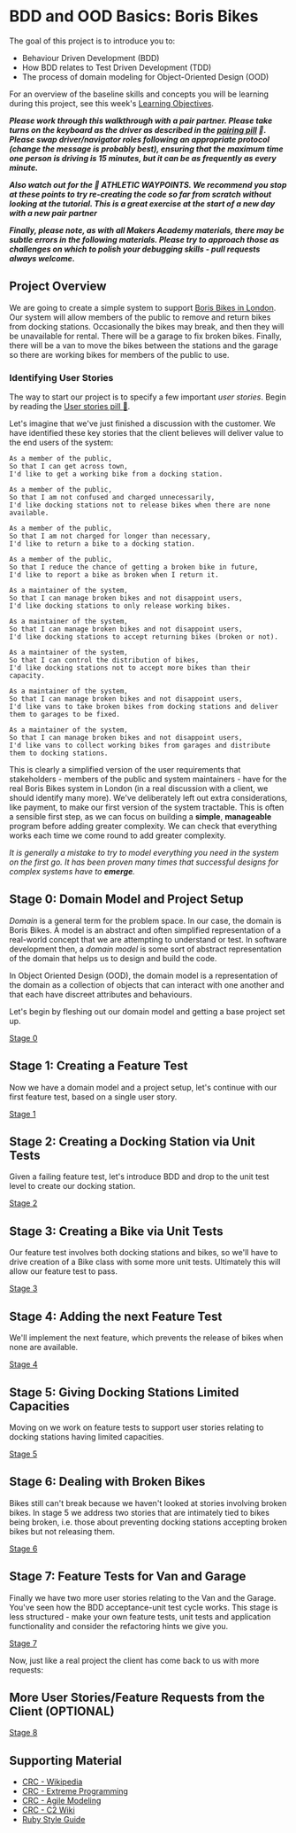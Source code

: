 # BDD and OOD Basics: Boris Bikes

The goal of this project is to introduce you to:

- Behaviour Driven Development (BDD)
- How BDD relates to Test Driven Development (TDD)
- The process of domain modeling for Object-Oriented Design (OOD)

For an overview of the baseline skills and concepts you will be learning during this project, see this week's [Learning Objectives](learning_objectives.md).

***Please work through this walkthrough with a pair partner. Please take turns on the keyboard as the driver as described in the [pairing pill](../pills/pairing.md) :pill:.   Please swap driver/navigator roles following an appropriate protocol (change the message is probably best), ensuring that the maximum time one person is driving is 15 minutes, but it can be as frequently as every minute.***


***Also watch out for the :running_shirt_with_sash: ATHLETIC WAYPOINTS.  We recommend you stop at these points to try re-creating the code so far from scratch without looking at the tutorial.  This is a great exercise at the start of a new day with a new pair partner***

***Finally, please note, as with all Makers Academy materials, there may be subtle errors in the following materials.  Please try to approach those as challenges on which to polish your debugging skills - pull requests always welcome.***

## Project Overview

We are going to create a simple system to support [Boris Bikes in London](https://en.wikipedia.org/wiki/Barclays_Cycle_Hire). Our system will allow members of the public to remove and return bikes from docking stations.  Occasionally the bikes may break, and then they will be unavailable for rental. There will be a garage to fix broken bikes. Finally, there will be a van to move the bikes between the stations and the garage so there are working bikes for members of the public to use.

### Identifying User Stories

The way to start our project is to specify a few important *user stories*.  Begin by reading the [User stories pill :pill:](../pills/user_stories.md).

Let's imagine that we've just finished a discussion with the customer. We have identified these key stories that the client believes will deliver value to the end users of the system:

```
As a member of the public,
So that I can get across town,
I'd like to get a working bike from a docking station.

As a member of the public,
So that I am not confused and charged unnecessarily,
I'd like docking stations not to release bikes when there are none available.

As a member of the public,
So that I am not charged for longer than necessary,
I'd like to return a bike to a docking station.

As a member of the public,
So that I reduce the chance of getting a broken bike in future,
I'd like to report a bike as broken when I return it.

As a maintainer of the system,
So that I can manage broken bikes and not disappoint users,
I'd like docking stations to only release working bikes.

As a maintainer of the system,
So that I can manage broken bikes and not disappoint users,
I'd like docking stations to accept returning bikes (broken or not).

As a maintainer of the system,
So that I can control the distribution of bikes,
I'd like docking stations not to accept more bikes than their capacity.

As a maintainer of the system,
So that I can manage broken bikes and not disappoint users,
I'd like vans to take broken bikes from docking stations and deliver them to garages to be fixed.

As a maintainer of the system,
So that I can manage broken bikes and not disappoint users,
I'd like vans to collect working bikes from garages and distribute them to docking stations.
```

This is clearly a simplified version of the user requirements that stakeholders - members of the public and system maintainers - have for the real Boris Bikes system in London (in a real discussion with a client, we should identify many more).  We've deliberately left out extra considerations, like payment, to make our first version of the system tractable.  This is often a sensible first step, as we can focus on building a **simple**, **manageable** program before adding greater complexity. We can check that everything works each time we come round to add greater complexity.

*It is generally a mistake to try to model everything you need in the system on the first go.  It has been proven many times that successful designs for complex systems have to **emerge**.*


## Stage 0: Domain Model and Project Setup

*Domain* is a general term for the problem space.  In our case, the domain is Boris Bikes.  A model is an abstract and often simplified representation of a real-world concept that we are attempting to understand or test.  In software development then, a *domain model* is some sort of abstract representation of the domain that helps us to design and build the code.

In Object Oriented Design (OOD), the domain model is a representation of the domain as a collection of objects that can interact with one another and that each have discreet attributes and behaviours.

Let's begin by fleshing out our domain model and getting a base project set up.

[Stage 0](boris_bikes_stage_0.md)

## Stage 1: Creating a Feature Test

Now we have a domain model and a project setup, let's continue with our first feature test, based on a single user story.

[Stage 1](boris_bikes_stage_1.md)

## Stage 2: Creating a Docking Station via Unit Tests

Given a failing feature test, let's introduce BDD and drop to the unit test level to create our docking station.

[Stage 2](boris_bikes_stage_2.md)

## Stage 3: Creating a Bike via Unit Tests

Our feature test involves both docking stations and bikes, so we'll have to drive creation of a Bike class with some more unit tests.  Ultimately this will allow our feature test to pass.

[Stage 3](boris_bikes_stage_3.md)

## Stage 4: Adding the next Feature Test

We'll implement the next feature, which prevents the release of bikes when none are available.

[Stage 4](boris_bikes_stage_4.md)

## Stage 5: Giving Docking Stations Limited Capacities

Moving on we work on feature tests to support user stories relating to docking stations having limited capacities.

[Stage 5](boris_bikes_stage_5.md)

## Stage 6: Dealing with Broken Bikes

Bikes still can't break because we haven't looked at stories involving broken bikes.  In stage 5 we address two stories that are intimately tied to bikes being broken, i.e. those about preventing docking stations accepting broken bikes but not releasing them.

[Stage 6](boris_bikes_stage_6.md)

## Stage 7: Feature Tests for Van and Garage

Finally we have two more user stories relating to the Van and the Garage.  You've seen how the BDD acceptance-unit test cycle works.  This stage is less structured - make your own feature tests, unit tests and application functionality and consider the refactoring hints we give you.

[Stage 7](boris_bikes_stage_7.md)

Now, just like a real project the client has come back to us with more requests:

## More User Stories/Feature Requests from the Client (OPTIONAL)

[Stage 8](boris_bikes_stage_8.md)


## Supporting Material

- [CRC - Wikipedia](https://en.wikipedia.org/wiki/Class-responsibility-collaboration_card)
- [CRC - Extreme Programming](http://www.extremeprogramming.org/rules/crccards.html)
- [CRC - Agile Modeling](http://www.agilemodeling.com/artifacts/crcModel.htm)
- [CRC - C2 Wiki](http://www.c2.com/cgi/wiki?CrcCard)
- [Ruby Style Guide](https://github.com/bbatsov/ruby-style-guide)
